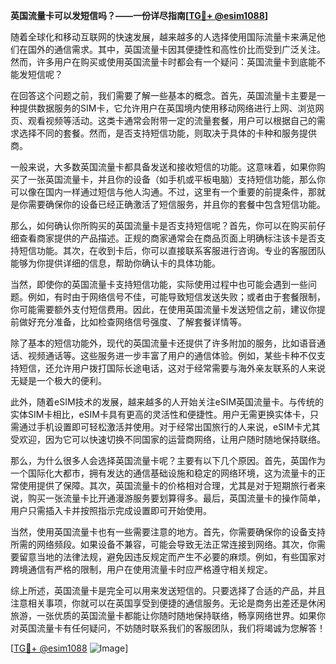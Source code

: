 **英国流量卡可以发短信吗？——一份详尽指南[[TG💪+ @esim1088](https://t.me/s/esim1088)]**

随着全球化和移动互联网的快速发展，越来越多的人选择使用国际流量卡来满足他们在国外的通信需求。其中，英国流量卡因其便捷性和高性价比而受到广泛关注。然而，许多用户在购买或使用英国流量卡时都会有一个疑问：英国流量卡到底能不能发短信呢？

在回答这个问题之前，我们需要了解一些基本的概念。首先，英国流量卡主要是一种提供数据服务的SIM卡，它允许用户在英国境内使用移动网络进行上网、浏览网页、观看视频等活动。这类卡通常会附带一定的流量套餐，用户可以根据自己的需求选择不同的套餐。然而，是否支持短信功能，则取决于具体的卡种和服务提供商。

一般来说，大多数英国流量卡都具备发送和接收短信的功能。这意味着，如果你购买了一张英国流量卡，并且你的设备（如手机或平板电脑）支持短信功能，那么你可以像在国内一样通过短信与他人沟通。不过，这里有一个重要的前提条件，那就是你需要确保你的设备已经正确激活了短信服务，并且你的套餐中包含短信功能。

那么，如何确认你所购买的英国流量卡是否支持短信呢？首先，你可以在购买前仔细查看商家提供的产品描述。正规的商家通常会在商品页面上明确标注该卡是否支持短信功能。其次，在收到卡后，你可以直接联系客服进行咨询。专业的客服团队能够为你提供详细的信息，帮助你确认卡的具体功能。

当然，即使你的英国流量卡支持短信功能，实际使用过程中也可能会遇到一些问题。例如，有时由于网络信号不佳，可能导致短信发送失败；或者由于套餐限制，你可能需要额外支付短信费用。因此，在使用英国流量卡发送短信之前，建议你提前做好充分准备，比如检查网络信号强度、了解套餐详情等。

除了基本的短信功能外，现代的英国流量卡还提供了许多附加的服务，比如语音通话、视频通话等。这些服务进一步丰富了用户的通信体验。例如，某些卡种不仅支持短信，还允许用户拨打国际长途电话，这对于经常需要与海外亲友联系的人来说无疑是一个极大的便利。

此外，随着eSIM技术的发展，越来越多的人开始关注eSIM英国流量卡。与传统的实体SIM卡相比，eSIM卡具有更高的灵活性和便捷性。用户无需更换实体卡，只需通过手机设置即可轻松激活并使用。对于经常出国旅行的人来说，eSIM卡尤其受欢迎，因为它可以快速切换不同国家的运营商网络，让用户随时随地保持联络。

那么，为什么很多人会选择英国流量卡呢？主要有以下几个原因。首先，英国作为一个国际化大都市，拥有发达的通信基础设施和稳定的网络环境，这为流量卡的正常使用提供了保障。其次，英国流量卡的价格相对合理，尤其是对于短期旅行者来说，购买一张流量卡比开通漫游服务要划算得多。最后，英国流量卡的操作简单，用户只需插入卡并按照指示完成设置即可开始使用。

当然，使用英国流量卡也有一些需要注意的地方。首先，你需要确保你的设备支持所需的网络频段。如果设备不兼容，可能会导致无法正常连接到网络。其次，你需要留意当地的法律法规，避免因违反规定而产生不必要的麻烦。例如，有些国家对跨境通信有严格的限制，用户在使用流量卡时应严格遵守相关规定。

综上所述，英国流量卡是完全可以用来发送短信的。只要选择了合适的产品，并且注意相关事项，你就可以在英国享受到便捷的通信服务。无论是商务出差还是休闲旅游，一张优质的英国流量卡都能让你随时随地保持联络，畅享网络世界。如果你对英国流量卡有任何疑问，不妨随时联系我们的客服团队，我们将竭诚为您解答！

[[TG💪+ @esim1088](https://t.me/s/esim1088) ![Image](https://i.postimg.cc/4NQfJmqS/Snipaste-2025-05-13-00-14-12.png)]